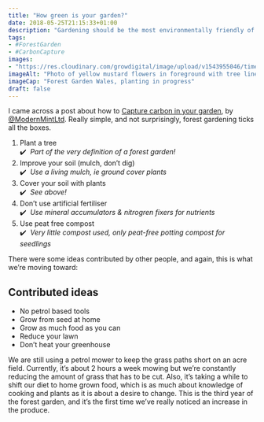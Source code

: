 ```yaml
---
title: "How green is your garden?"
date: 2018-05-25T21:15:33+01:00
description: "Gardening should be the most environmentally friendly of endeavours but that isn’t necessarily the case"
tags: 
- #ForestGarden
- #CarbonCapture
images: 
- "https://res.cloudinary.com/growdigital/image/upload/v1543955046/timelapse-28510026388.jpg"
imageAlt: "Photo of yellow mustard flowers in foreground with tree lined hedge and bark mulch in distance"
imageCap: "Forest Garden Wales, planting in progress"
draft: false
---
```


I came across a post about how to [Capture carbon in your garden](https://modernmint.co.uk/capture-carbon/), by [@ModernMintLtd](https://twitter.com/ModernMintLtd/). Really simple, and not surprisingly, forest gardening ticks all the boxes.

1. Plant a tree  
  ✔️&nbsp;&nbsp;_Part of the very definition of a forest garden!_
2. Improve your soil (mulch, don’t dig)  
  ✔️&nbsp;&nbsp;_Use a living mulch, ie ground cover plants_
3. Cover your soil with plants  
  ✔️️&nbsp;&nbsp;_See above!_
4. Don’t use artificial fertiliser  
  ✔️&nbsp;&nbsp;_Use mineral accumulators & nitrogren fixers for nutrients_
5. Use peat free compost  
  ✔️&nbsp;&nbsp;_Very little compost used, only peat-free potting compost for seedlings_

There were some ideas contributed by other people, and again, this is what we’re moving toward:

## Contributed ideas

* No petrol based tools
* Grow from seed at home
* Grow as much food as you can
* Reduce your lawn
* Don’t heat your greenhouse

We are still using a petrol mower to keep the grass paths short on an acre field. Currently, it’s about 2 hours a week mowing but we’re constantly reducing the amount of grass that has to be cut. Also, it’s taking a while to shift our diet to home grown food, which is as much about knowledge of cooking and plants as it is about a desire to change. This is the third year of the forest garden, and it’s the first time we’ve really noticed an increase in the produce.
